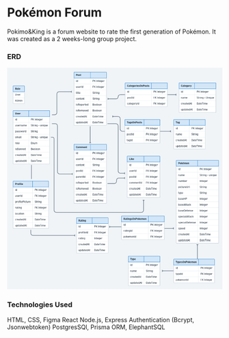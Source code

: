 # Pokémon Forum
Pokimo&King is a forum website to rate the first generation of Pokémon. It was created as a 2 weeks-long group project.


### ERD
![ERD](assets/pokemon-erd.png)

### Technologies Used
HTML, CSS, Figma
React
Node.js, Express
Authentication (Bcrypt, Jsonwebtoken)
PostgresSQl, Prisma ORM, ElephantSQL
